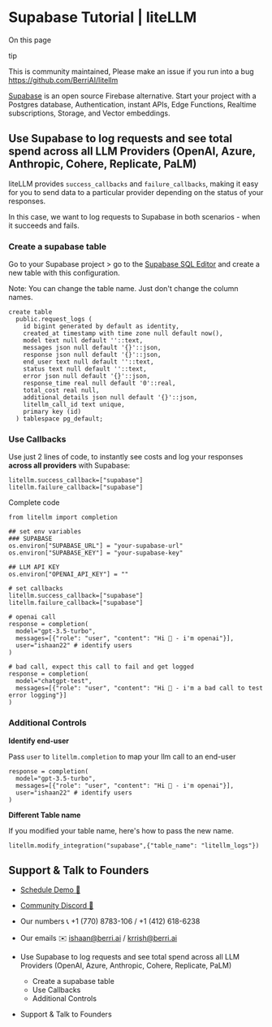 # Supabase Tutorial | liteLLM

On this page

tip

This is community maintained, Please make an issue if you run into a bug <https://github.com/BerriAI/litellm>

[Supabase](https://supabase.com/) is an open source Firebase alternative. Start your project with a Postgres database, Authentication, instant APIs, Edge Functions, Realtime subscriptions, Storage, and Vector embeddings.

## Use Supabase to log requests and see total spend across all LLM Providers (OpenAI, Azure, Anthropic, Cohere, Replicate, PaLM)​

liteLLM provides `success_callbacks` and `failure_callbacks`, making it easy for you to send data to a particular provider depending on the status of your responses.

In this case, we want to log requests to Supabase in both scenarios - when it succeeds and fails.

### Create a supabase table​

Go to your Supabase project > go to the [Supabase SQL Editor](https://supabase.com/dashboard/projects) and create a new table with this configuration.

Note: You can change the table name. Just don't change the column names.
    
    
    create table  
      public.request_logs (  
        id bigint generated by default as identity,  
        created_at timestamp with time zone null default now(),  
        model text null default ''::text,  
        messages json null default '{}'::json,  
        response json null default '{}'::json,  
        end_user text null default ''::text,  
        status text null default ''::text,  
        error json null default '{}'::json,  
        response_time real null default '0'::real,  
        total_cost real null,  
        additional_details json null default '{}'::json,  
        litellm_call_id text unique,  
        primary key (id)  
      ) tablespace pg_default;  
    

### Use Callbacks​

Use just 2 lines of code, to instantly see costs and log your responses **across all providers** with Supabase:
    
    
    litellm.success_callback=["supabase"]  
    litellm.failure_callback=["supabase"]  
    

Complete code
    
    
    from litellm import completion  
      
    ## set env variables  
    ### SUPABASE  
    os.environ["SUPABASE_URL"] = "your-supabase-url"   
    os.environ["SUPABASE_KEY"] = "your-supabase-key"   
      
    ## LLM API KEY  
    os.environ["OPENAI_API_KEY"] = ""  
      
    # set callbacks  
    litellm.success_callback=["supabase"]  
    litellm.failure_callback=["supabase"]  
      
    # openai call  
    response = completion(  
      model="gpt-3.5-turbo",   
      messages=[{"role": "user", "content": "Hi 👋 - i'm openai"}],  
      user="ishaan22" # identify users  
    )   
      
    # bad call, expect this call to fail and get logged  
    response = completion(  
      model="chatgpt-test",   
      messages=[{"role": "user", "content": "Hi 👋 - i'm a bad call to test error logging"}]  
    )  
       
    

### Additional Controls​

**Identify end-user**

Pass `user` to `litellm.completion` to map your llm call to an end-user
    
    
    response = completion(  
      model="gpt-3.5-turbo",   
      messages=[{"role": "user", "content": "Hi 👋 - i'm openai"}],  
      user="ishaan22" # identify users  
    )   
    

**Different Table name**

If you modified your table name, here's how to pass the new name.
    
    
    litellm.modify_integration("supabase",{"table_name": "litellm_logs"})  
    

## Support & Talk to Founders​

  * [Schedule Demo 👋](https://calendly.com/d/4mp-gd3-k5k/berriai-1-1-onboarding-litellm-hosted-version)
  * [Community Discord 💭](https://discord.gg/wuPM9dRgDw)
  * Our numbers 📞 +1 (770) 8783-106 / ‭+1 (412) 618-6238‬
  * Our emails ✉️ [ishaan@berri.ai](mailto:ishaan@berri.ai) / [krrish@berri.ai](mailto:krrish@berri.ai)

  * Use Supabase to log requests and see total spend across all LLM Providers (OpenAI, Azure, Anthropic, Cohere, Replicate, PaLM)
    * Create a supabase table
    * Use Callbacks
    * Additional Controls
  * Support & Talk to Founders